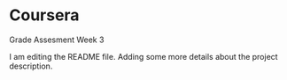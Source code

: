 # Coursera
Grade Assesment Week 3

I am editing the README file. Adding some more details about the project description.

